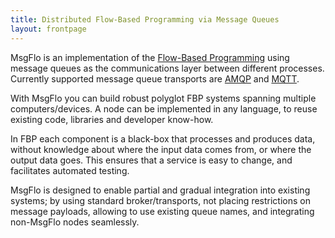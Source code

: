 ```yaml
---
title: Distributed Flow-Based Programming via Message Queues
layout: frontpage
---
```

MsgFlo is an implementation of the [Flow-Based Programming](http://en.wikipedia.org/wiki/Flow-based_programming)
using message queues as the communications layer between different processes.
Currently supported message queue transports are
[AMQP](http://en.wikipedia.org/wiki/Advanced_Message_Queuing_Protocol)
and [MQTT](http://mqtt.org).

With MsgFlo you can build robust polyglot FBP systems spanning multiple computers/devices.
A node can be implemented in any language, to reuse existing code, libraries and developer know-how.

In FBP each component is a black-box that processes and produces data,
without knowledge about where the input data comes from, or where the output data goes.
This ensures that a service is easy to change, and facilitates automated testing.

MsgFlo is designed to enable partial and gradual integration into existing systems;
by using standard broker/transports, not placing restrictions on message payloads,
allowing to use existing queue names, and integrating non-MsgFlo nodes seamlessly.

